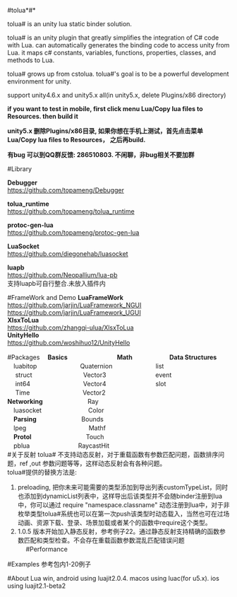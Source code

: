 #tolua*#*

tolua# is an unity lua static binder solution. 

tolua# is an unity plugin that greatly simplifies the integration of C# code with Lua. can automatically generates the binding code to access unity from Lua. it maps c# constants,  variables, functions, properties, classes, and methods to Lua.

tolua# grows up from cstolua.  tolua#'s goal is to be a powerful development environment for unity.

support unity4.6.x and unity5.x all(in unity5.x, delete Plugins/x86 directory)

 **if you want to test in mobile, first click menu Lua/Copy lua files to Resources. then build it**

 **unity5.x 删除Plugins/x86目录, 如果你想在手机上测试，首先点击菜单Lua/Copy lua files to Resources， 之后再build.**

 **有bug 可以到QQ群反馈: 286510803. 不闲聊，非bug相关不要加群**

#Library

**Debugger** <br>
https://github.com/topameng/Debugger

**tolua_runtime** <br>
https://github.com/topameng/tolua_runtime

**protoc-gen-lua** <br>
https://github.com/topameng/protoc-gen-lua

**LuaSocket** <br>
https://github.com/diegonehab/luasocket

**luapb**<br>
https://github.com/Neopallium/lua-pb<br>
支持luapb可自行整合.未放入插件内

#FrameWork and Demo
**LuaFrameWork**<br>
https://github.com/jarjin/LuaFramework_NGUI <br>
https://github.com/jarjin/LuaFramework_UGUI <br>
**XlsxToLua**<br>
https://github.com/zhangqi-ulua/XlsxToLua<br>
**UnityHello**<br>
https://github.com/woshihuo12/UnityHello<br>

#Packages
　**Basics**　　　　　　　　**Math**　　　　　　**Data Structures**<br>
　luabitop　　　　　　　Quaternion　　　　　　　list<br>
　 struct　　　　　　　 　Vector3　　　　　　　　event<br>
　 int64　　　　 　　　  　Vector4　　　　　　　　slot<br>
　 Time　　　　 　　　  　Vector2<br>
**Networking**　　　　 　　　Ray<br>
　luasocket　　　　 　　　 Color<br>
　**Parsing**　　　　 　　　Bounds<br>
　lpeg　　 　　 　　　 　  　Mathf<br>
　**Protol**　　　　　 　 　　 Touch<br>
　pblua　　　 　　 　 　RaycastHit<br>
#关于反射
tolua# 不支持动态反射，对于重载函数有参数匹配问题，函数排序问题，ref ,out 参数问题等等，这样动态反射会有各种问题。<br>
tolua#提供的替换方法是:<br>
1. preloading, 把你未来可能需要的类型添加到导出列表customTypeList，同时也添加到dynamicList列表中，这样导出后该类型并不会随binder注册到lua中，你可以通过 require "namespace.classname" 动态注册到lua中，对于非枚举类型tolua#系统也可以在第一次push该类型时动态载入，当然也可在过场动画、资源下载、登录、场景加载或者某个的函数中require这个类型。<br>
2. 1.0.5 版本开始加入静态反射，参考例子22。通过静态反射支持精确的函数参数匹配和类型检查。不会存在重载函数参数混乱匹配错误问题
　
#Performance

#Examples
参考包内1-20例子

#About Lua
win, android using luajit2.0.4. macos using luac(for u5.x). ios using luajit2.1-beta2
